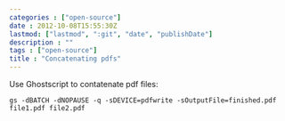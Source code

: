 ```yaml
---
categories : ["open-source"]
date : 2012-10-08T15:55:30Z
lastmod: ["lastmod", ":git", "date", "publishDate"]
description : ""
tags : ["open-source"]
title : "Concatenating pdfs"
---
```



Use Ghostscript to contatenate pdf files:

    gs -dBATCH -dNOPAUSE -q -sDEVICE=pdfwrite -sOutputFile=finished.pdf file1.pdf file2.pdf

